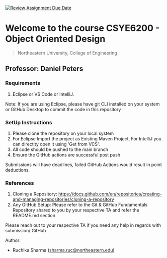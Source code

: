 [![Review Assignment Due Date](https://classroom.github.com/assets/deadline-readme-button-24ddc0f5d75046c5622901739e7c5dd533143b0c8e959d652212380cedb1ea36.svg)](https://classroom.github.com/a/bmyAwz-8)
# Welcome to the course CSYE6200 - Object Oriented Design
> Northeastern University, College of Engineering


## Professor: Daniel Peters

### Requirements
1. Eclipse or VS Code or IntelliJ.

Note: If you are using Eclipse, please have git CLI installed on your system or GitHub Desktop to commit the code in this repository

### SetUp Instructions
1. Please clone the repository on your local system
2. For Eclipse Import the project as Existing Maven Project, For IntelliJ you can directlty open it using 'Get from VCS'.
4. All code should be pushed to the main branch
3. Ensure the GitHub actions are successful post push

Submissions will have deadlines, failed GitHub Actions would result in point deductions.

### References
1. Cloning a Repository: <https://docs.github.com/en/repositories/creating-and-managing-repositories/cloning-a-repository>
2. Any GitHub Setup: Please refer to the Git & GitHub Fundamentals Repository shared to you by your respective TA and refer the README.md section

Please reach out to your respective TA if you need any help in regards with submission/ GitHub

Author:
- Ruchika Sharma (sharma.ruc@northeastern.edu)